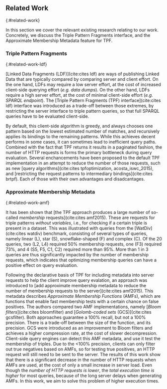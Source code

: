 ## Related Work
{:#related-work}

In this section we cover the relevant existing research relating to our work.
Concretely, we discuss the Triple Pattern Fragments interface,
and the Approximate Membership Metadata feature for TPF.

### Triple Pattern Fragments
{:#related-work-ldf}

[Linked Data Fragments (LDF)](cite:cites ldf) are ways of publishing Linked Data
that are typically compared by comparing server and client effort.
On the one hand, LDFs may require a low server effort, at the cost of increased client-side querying effort (_e.g. data dumps_).
On the other hand, LDFs require a high server effort, at the cost of minimal client-side effort (_e.g. SPARQL endpoint_).
The [Triple Pattern Fragments (TPF) interface](cite:cites ldf) interface was introduced
as a trade-off between those extremes,
by restricting the server interface to triple pattern queries,
so that full SPARQL queries have to be evaluated client-side.

By default, this client-side algorithm is greedy,
and always chooses one pattern based on the lowest estimated number of matches,
and recursively applies its bindings to the remaining patterns.
While this achieves decent performs in some cases,
it can sometimes lead to inefficient query paths.
Combined with the fact that TPF returns it results in a paginated fashion,
the number of HTTP requests is forms the primary bottleneck during query evaluation.
Several enchancements have been proposed to the default TPF implementation
in an attempt to reduce the number of those requests,
such as new [query algorithms](cite:cites tpfoptimization, acosta_iswc_2015),
and [restricting the request patterns to intermediary bindings](cite:cites brtpf).
Each of those with their own advantages and disadcantages.

### Approximate Membership Metadata
{:#related-work-amf}

It has been shown that [the TPF approach produces a large number of so-called _membership_ requests](cite:cites amf2015).
These are requests for triple patterns _without variables_, i.e., for checking if a certain triple is present in a dataset.
This was illustrated with queries from the [WatDiv](cite:cites watdiv) benchmark,
consisting of several types of queries, namely linear (L), star (S), snowflake-shaped (F) and complex (C).
Of the 20 queries, two (L2, L4) required 50% membership requests,
one (F3) required 73%, and 4 (S5, F5, C1, C2) required more than 95%.
More than 1 in 3 queries are thus significantly impacted by the number of membership requests,
which indicates that optimizing membership queries can have a positive effect on query evaluation.

Following the declarative basis of TPF for including metadata into server requests to help the client improve query evalation,
an approach was introduced to [add approximate membership metadata to reduce the number of membership requests to the server](cite:cites amf2015).
This metadata describes _Approximate Membership Functions_ (AMFs),
which are functions that enable fast membership tests with a certain chance on false positives.
The authors compared two AMF implementations,
namely [_Bloom filters_](cite:cites bloomfilter) and [_Golomb-coded sets_ (GCS)](cite:cites gcsfilter).
Both approaches guarantee a 100% recall, but not a 100% precision.
There is a trade-off between the size of the function, and its precision.
GCS were introduced as an improvement to Bloom filters and achieves a higher compression rate, at the cost of slower decompression.
Client-side query engines can detect this AMF metadata,
and use it test the membership of triples.
Due to the <100% precision, clients can only filter out true negatives based on AMFs,
so for testing true positives, an HTTP request will still need to be sent to the server.
The results of this work show that there is a significant decrease in the number of HTTP requests when AMFs are used,
at the cost of only a small increase in server load.
Even though the _number of HTTP requests is lower_, the _total execution time is higher_ for most queries,
because of the long server delays when generating AMFs.
In this work, we aim to solve this problem of higher execution times.
